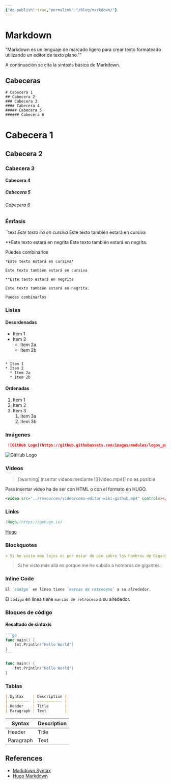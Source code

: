 ```yaml
---
{"dg-publish":true,"permalink":"/blog/markdown/"}
---
```


# Markdown

"Markdown es un lenguaje de marcado ligero para crear texto formateado utilizando un editor de texto plano.""

A continuación se cita la sintaxis básica de Markdown.

## Cabeceras

```
# Cabecera 1
## Cabecera 2
### Cabecera 3
#### Cabecera 4
##### Cabecera 5
###### Cabecera 6
```
# Cabecera 1
## Cabecera 2
### Cabecera 3
#### Cabecera 4
##### Cabecera 5
###### Cabecera 6

### Émfasis

``text
*Este texto irá en cursiva*
Este texto también estará en cursiva

**Este texto estará en negrita
Este texto también estará en negrita.

Puedes combinarlos
```
*Este texto estará en cursiva*

Este texto también estará en cursiva

**Este texto estará en negrita

Este texto también estará en negrita.

Puedes combinarlos
```

### Listas

#### Desordenadas
* Item 1
* Item 2
  * Item 2a
  * Item 2b
```

* Item 1
* Item 2
  * Item 2a
  * Item 2b
```

#### Ordenadas
1. Item 1
2. Item 2
3. Item 3
   1. Item 3a
   2. Item 3b

### Imágenes

```markdown
 ![GitHub Logo](https://github.githubassets.com/images/modules/logos_page/GitHub-Mark.png)
```

![GitHub Logo](https://github.githubassets.com/images/modules/logos_page/GitHub-Mark.png)

### Videos
> [!warning] Insertar videos mediante !\[[(video.mp4]\]  no es posible

Para insertar video ha de ser con HTML o con el formato en HUGO.

```html
<video src="../resources/video/como-editar-wiki-github.mp4" controls></video>
```


### Links

```markdown
[Hugo](https://gohugo.io)
```

[Hugo](https://gohugo.io)

### Blockquotes

```markdown
> Si he visto más lejos es por estar de pie sobre los hombros de Gigantes.
```

> Si he visto más allá es porque me he subido a hombros de gigantes.

### Inline Code

```markdown
El `código` en línea tiene `marcas de retroceso` a su alrededor.
```

El `código` en línea tiene `marcas de retroceso` a su alrededor.

### Bloques de código

#### Resaltado de sintaxis

````markdown
```go
func main() {
    fmt.Println("Hello World")
}
```
````

```go
func main() {
    fmt.Println("Hello World")
}
```

### Tablas

```markdown
| Syntax    | Description |
| --------- | ----------- |
| Header    | Title       |
| Paragraph | Text        |
```

| Syntax    | Description |
| --------- | ----------- |
| Header    | Title       |
| Paragraph | Text        |

## References
- [Markdown Syntax](https://www.markdownguide.org/basic-syntax/)
- [Hugo Markdown](https://gohugo.io/content-management/formats/#markdown)
